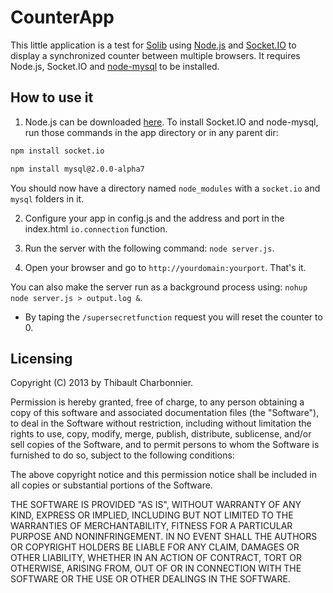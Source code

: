 # CounterApp
This little application is a test for [Solib](https://github.com/ECE-Campus-Cluster/SoLib) using [Node.js](http://nodejs.org/) and [Socket.IO](http://socket.io/) to display a synchronized counter between multiple browsers. It requires Node.js, Socket.IO and [node-mysql](http://github.com/felixge/node-mysql) to be installed.

## How to use it
1. Node.js can be downloaded [here](http://nodejs.org/download/).
To install Socket.IO and node-mysql, run those commands in the app directory or in any parent dir: 

```bash
npm install socket.io
```

```bash
npm install mysql@2.0.0-alpha7
```

You should now have a directory named `node_modules` with a `socket.io` and `mysql` folders in it.

2. Configure your app in config.js and the address and port in the index.html `io.connection` function.

3. Run the server with the following command: `node server.js`.

4. Open your browser and go to `http://yourdomain:yourport`. That's it.

You can also make the server run as a background process using: `nohup node server.js > output.log &`.

* By taping the `/supersecretfunction` request you will reset the counter to 0.

## Licensing
Copyright (C) 2013 by Thibault Charbonnier.

Permission is hereby granted, free of charge, to any person obtaining a copy of this software and associated documentation files (the "Software"), to deal in the Software without restriction, including without limitation the rights to use, copy, modify, merge, publish, distribute, sublicense, and/or sell copies of the Software, and to permit persons to whom the Software is furnished to do so, subject to the following conditions:

The above copyright notice and this permission notice shall be included in all copies or substantial portions of the Software.

THE SOFTWARE IS PROVIDED "AS IS", WITHOUT WARRANTY OF ANY KIND, EXPRESS OR IMPLIED, INCLUDING BUT NOT LIMITED TO THE WARRANTIES OF MERCHANTABILITY, FITNESS FOR A PARTICULAR PURPOSE AND NONINFRINGEMENT. IN NO EVENT SHALL THE AUTHORS OR COPYRIGHT HOLDERS BE LIABLE FOR ANY CLAIM, DAMAGES OR OTHER LIABILITY, WHETHER IN AN ACTION OF CONTRACT, TORT OR OTHERWISE, ARISING FROM, OUT OF OR IN CONNECTION WITH THE SOFTWARE OR THE USE OR OTHER DEALINGS IN THE SOFTWARE.
